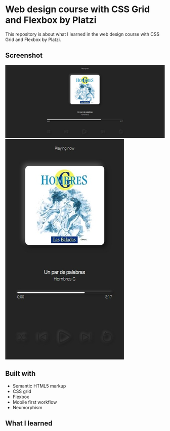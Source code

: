 # Web design course with CSS Grid and Flexbox by Platzi

This repository is about what I learned in the web design course with CSS Grid and Flexbox by Platzi.

## Screenshot

![](./images/desktop-design.jpeg)
![](./images/mobil-design.jpeg)

## Built with 

- Semantic HTML5 markup
- CSS grid
- Flexbox
- Mobile first workflow
- Neumorphism

## What I learned 
